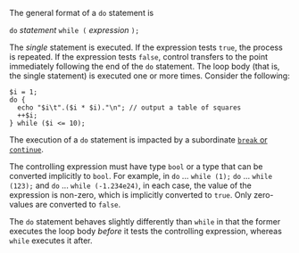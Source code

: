 The general format of a `do` statement is

`do` *statement* `while (` *expression* `);`

The *single* statement is executed.  If the expression tests `true`, the process is repeated. If the expression tests `false`, control transfers
to the point immediately following the end of the `do` statement. The loop body (that is, the single statement) is executed one or more times.
Consider the following:

```Hack
$i = 1;
do {
  echo "$i\t".($i * $i)."\n"; // output a table of squares
  ++$i;
} while ($i <= 10);
```

The execution of a `do` statement is impacted by a subordinate
[`break` or `continue`](break-and-continue.md).

The controlling expression must have type `bool` or a type that can be converted implicitly to `bool`.  For example, in `do` ... `while (1);`
`do` ... `while (123);` and `do` ... `while (-1.234e24)`, in each case, the value of the expression is non-zero, which is implicitly converted
to `true`.  Only zero-values are converted to `false`.

The `do` statement behaves slightly differently than `while` in that the former executes the loop body *before* it tests the controlling
expression, whereas `while` executes it after.
